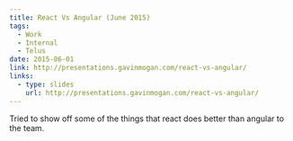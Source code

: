 ```yaml
---
title: React Vs Angular (June 2015)
tags:
  - Work
  - Internal
  - Telus
date: 2015-06-01
link: http://presentations.gavinmogan.com/react-vs-angular/
links:
  - type: slides
    url: http://presentations.gavinmogan.com/react-vs-angular/
---
```

Tried to show off some of the things that react does better than angular to the team.
